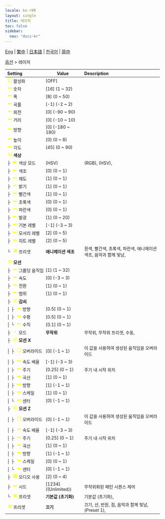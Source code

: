 ```yaml
---
locale: ko-rKR
layout: single
title: 레이저
toc: false
sidebar:
  nav: "docs-kr"
---
```

[Eng](/dancexr/menu/2025.4/stage/laser) | [繁中](/tw/dancexr/menu/2025.4/stage/laser) | [日本語](/jp/dancexr/menu/2025.4/stage/laser) | [한국어](/kr/dancexr/menu/2025.4/stage/laser) | [简中](/zh/dancexr/menu/2025.4/stage/laser)

[옵션](../menu#옵션) > 레이저



| Setting | Value | Description |
| :--- | --- | :--- |
|<nobr> ![check_off icon](/images/icon/ic_check_off.png)  활성화</nobr>| [OFF] | 
|<nobr> ![slider icon](/images/icon/ic_slider.png)  숫자</nobr>| [16] (1 ~ 32) | 
|<nobr> ![slider icon](/images/icon/ic_slider.png)  폭</nobr>| [8] (0 ~ 50) | 
|<nobr> ![slider icon](/images/icon/ic_slider.png)  곡률</nobr>| [-1] (-2 ~ 2) | 
|<nobr> ![slider icon](/images/icon/ic_slider.png)  회전</nobr>| [0] (-90 ~ 90) | 
|<nobr> ![slider icon](/images/icon/ic_slider.png)  거리</nobr>| [0] (-10 ~ 10) | 
|<nobr> ![slider icon](/images/icon/ic_slider.png)  방향</nobr>| [0] (-180 ~ 180) | 
|<nobr> ![slider icon](/images/icon/ic_slider.png)  높이</nobr>| [0] (0 ~ 8) | 
|<nobr> ![slider icon](/images/icon/ic_slider.png)  각도</nobr>| [45] (0 ~ 90) | 
|<nobr> ![tune icon](/images/icon/ic_tune.png)  <b>색상</b></nobr>| | 
|<nobr>├&nbsp; ![toggle_on icon](/images/icon/ic_toggle_on.png)  색상 모드</nobr>| (HSV) | (RGB), (HSV), 
|<nobr>├&nbsp; ![slider icon](/images/icon/ic_slider.png)  색조</nobr>| [0] (0 ~ 1) | 
|<nobr>├&nbsp; ![slider icon](/images/icon/ic_slider.png)  채도</nobr>| [1] (0 ~ 1) | 
|<nobr>├&nbsp; ![slider icon](/images/icon/ic_slider.png)  밝기</nobr>| [1] (0 ~ 1) | 
|<nobr>├&nbsp; ![slider icon](/images/icon/ic_slider.png)  빨간색</nobr>| [1] (0 ~ 1) | 
|<nobr>├&nbsp; ![slider icon](/images/icon/ic_slider.png)  초록색</nobr>| [0] (0 ~ 1) | 
|<nobr>├&nbsp; ![slider icon](/images/icon/ic_slider.png)  파란색</nobr>| [0] (0 ~ 1) | 
|<nobr>├&nbsp; ![slider icon](/images/icon/ic_slider.png)  발광</nobr>| [1] (0 ~ 20) | 
|<nobr>├&nbsp; ![slider icon](/images/icon/ic_slider.png)  기본 레벨</nobr>| [-1] (-3 ~ 3) | 
|<nobr>├&nbsp; ![slider icon](/images/icon/ic_slider.png)  모서리 레벨</nobr>| [2] (0 ~ 5) | 
|<nobr>├&nbsp; ![slider icon](/images/icon/ic_slider.png)  히트 레벨</nobr>| [2] (0 ~ 5) | 
|<nobr>└&nbsp; ![list icon](/images/icon/ic_list.png)  프리셋</nobr>| **애니메이션 색조** | 흰색, 빨간색, 초록색, 파란색, 애니메이션 색조, 음악과 함께 빛남,  |
|<nobr> ![tune icon](/images/icon/ic_tune.png)  <b>모션</b></nobr>| | 
|<nobr>├&nbsp; ![slider icon](/images/icon/ic_slider.png)  그룹당 움직임</nobr>| [1] (1 ~ 32) | 
|<nobr>├&nbsp; ![slider icon](/images/icon/ic_slider.png)  속도</nobr>| [0] (-3 ~ 3) | 
|<nobr>├&nbsp; ![slider icon](/images/icon/ic_slider.png)  전환</nobr>| [1] (0 ~ 1) | 
|<nobr>├&nbsp; ![slider icon](/images/icon/ic_slider.png)  범위</nobr>| [1] (0 ~ 1) | 
|<nobr>├&nbsp; ![tune icon](/images/icon/ic_tune.png)  <b>감쇠</b></nobr>| | 
|<nobr>│&nbsp;├&nbsp; ![slider icon](/images/icon/ic_slider.png)  방향</nobr>| [0.5] (0 ~ 1) | 
|<nobr>│&nbsp;├&nbsp; ![slider icon](/images/icon/ic_slider.png)  수평</nobr>| [0.5] (0 ~ 1) | 
|<nobr>│&nbsp;└&nbsp; ![slider icon](/images/icon/ic_slider.png)  수직</nobr>| [0.1] (0 ~ 1) | 
|<nobr>├&nbsp; ![chevron icon](/images/icon/ic_chevron.png)  모드</nobr>| **무작위** | 무작위, 무작위 프리셋, 수동,  |
|<nobr>├&nbsp; ![tune icon](/images/icon/ic_tune.png)  <b>모션 X</b></nobr>| | 
|<nobr>│&nbsp;├&nbsp; ![check_off icon](/images/icon/ic_check_off.png)  오버라이드</nobr>| [0] (-1 ~ 1) | 이 값을 사용하여 생성된 움직임을 오버라이드
|<nobr>│&nbsp;├&nbsp; ![slider icon](/images/icon/ic_slider.png)  속도 배율</nobr>| [-1] (-3 ~ 3) | 
|<nobr>│&nbsp;├&nbsp; ![slider icon](/images/icon/ic_slider.png)  주기</nobr>| [0.25] (0 ~ 1) | 주기 내 시작 위치
|<nobr>│&nbsp;├&nbsp; ![slider icon](/images/icon/ic_slider.png)  곡선</nobr>| [1] (0 ~ 1) | 
|<nobr>│&nbsp;├&nbsp; ![slider icon](/images/icon/ic_slider.png)  방향</nobr>| [1] (-1 ~ 1) | 
|<nobr>│&nbsp;├&nbsp; ![slider icon](/images/icon/ic_slider.png)  스케일</nobr>| [1] (0 ~ 1) | 
|<nobr>│&nbsp;└&nbsp; ![slider icon](/images/icon/ic_slider.png)  센터</nobr>| [0] (-1 ~ 1) | 
|<nobr>├&nbsp; ![tune icon](/images/icon/ic_tune.png)  <b>모션 Z</b></nobr>| | 
|<nobr>│&nbsp;├&nbsp; ![check_off icon](/images/icon/ic_check_off.png)  오버라이드</nobr>| [0] (-1 ~ 1) | 이 값을 사용하여 생성된 움직임을 오버라이드
|<nobr>│&nbsp;├&nbsp; ![slider icon](/images/icon/ic_slider.png)  속도 배율</nobr>| [-1] (-3 ~ 3) | 
|<nobr>│&nbsp;├&nbsp; ![slider icon](/images/icon/ic_slider.png)  주기</nobr>| [0.25] (0 ~ 1) | 주기 내 시작 위치
|<nobr>│&nbsp;├&nbsp; ![slider icon](/images/icon/ic_slider.png)  곡선</nobr>| [1] (0 ~ 1) | 
|<nobr>│&nbsp;├&nbsp; ![slider icon](/images/icon/ic_slider.png)  방향</nobr>| [1] (-1 ~ 1) | 
|<nobr>│&nbsp;├&nbsp; ![slider icon](/images/icon/ic_slider.png)  스케일</nobr>| [0] (0 ~ 1) | 
|<nobr>│&nbsp;└&nbsp; ![slider icon](/images/icon/ic_slider.png)  센터</nobr>| [0] (-1 ~ 1) | 
|<nobr>├&nbsp; ![check_on icon](/images/icon/ic_check_on.png)  오디오 사용</nobr>| [2] (0 ~ 4) | 
|<nobr>├&nbsp; ![slider icon](/images/icon/ic_slider.png)  시드</nobr>| [1234] ((Unlimited)) | 무작위화된 패턴 시퀀스 제어
|<nobr>└&nbsp; ![list icon](/images/icon/ic_list.png)  프리셋</nobr>| **기본값 (초기화)** | 기본값 (초기화),  |
|<nobr> ![list icon](/images/icon/ic_list.png)  프리셋</nobr>| **끄기** | 끄기, 선, 반원, 점, 음악과 함께 빛남, (Preset 1),  |

